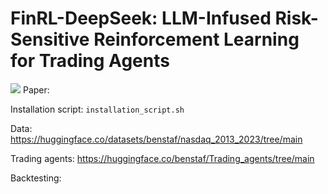 # FinRL-DeepSeek: LLM-Infused Risk-Sensitive Reinforcement Learning for Trading Agents
[![](https://dcbadge.vercel.app/api/server/trsr8SXpW5)](https://discord.gg/ekrySuRBf4)
Paper: 

Installation script: `installation_script.sh`

Data: https://huggingface.co/datasets/benstaf/nasdaq_2013_2023/tree/main

Trading agents: https://huggingface.co/benstaf/Trading_agents/tree/main

Backtesting: 
